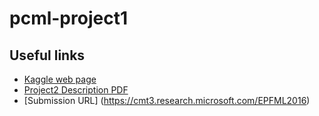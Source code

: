 # pcml-project1


## Useful links
* [Kaggle web page](https://inclass.kaggle.com/c/epfml-rec-sys)    
* [Project2 Description PDF](https://github.com/epfml/ML_course/blob/master/projects/project2/project2_description.pdf)  
* [Submission URL] (https://cmt3.research.microsoft.com/EPFML2016)

